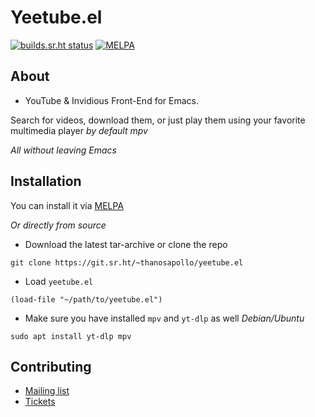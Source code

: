 # Yeetube.el
[![builds.sr.ht status](https://builds.sr.ht/~thanosapollo/yeetube.el.svg)](https://builds.sr.ht/~thanosapollo/yeetube.el?)
[![MELPA](https://melpa.org/packages/yeetube-badge.svg)](https://melpa.org/#/yeetube)

## About 
- YouTube & Invidious Front-End for Emacs.

Search for videos, download them, or just play them using your favorite multimedia player *by default mpv*

*All without leaving Emacs*


## Installation 
You can install it via [MELPA](https://melpa.org/#/yeetube)

*Or directly from source*
- Download the latest tar-archive or clone the repo 

``` shell
git clone https://git.sr.ht/~thanosapollo/yeetube.el
```

- Load `yeetube.el`

``` emacs-lisp
(load-file "~/path/to/yeetube.el")
```

- Make sure you have installed `mpv` and `yt-dlp` as well
*Debian/Ubuntu*
``` shell
sudo apt install yt-dlp mpv
```

## Contributing 

- [Mailing list](https://lists.sr.ht/~thanosapollo/yeetube.el)
- [Tickets](https://todo.sr.ht/~thanosapollo/yeetube.el)
